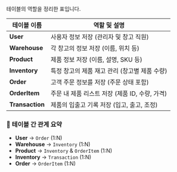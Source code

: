 테이블의 역할을 정리한 표입니다.

| 테이블 이름      | 역할 및 설명 |
|----------------|------------|
| **User** | 사용자 정보 저장 (관리자 및 창고 직원) |
| **Warehouse** | 각 창고의 정보 저장 (이름, 위치 등) |
| **Product** | 제품 정보 저장 (이름, 설명, SKU 등) |
| **Inventory** | 특정 창고의 제품 재고 관리 (창고별 제품 수량) |
| **Order** | 고객 주문 정보를 저장 (주문 상태 포함) |
| **OrderItem** | 주문 내 제품 리스트 저장 (제품 ID, 수량, 가격) |
| **Transaction** | 제품의 입출고 기록 저장 (입고, 출고, 조정) |

### 📌 테이블 간 관계 요약
- **User** → `Order` (1:N)  
- **Warehouse** → `Inventory` (1:N)  
- **Product** → `Inventory` & `OrderItem` (1:N)  
- **Inventory** → `Transaction` (1:N)  
- **Order** → `OrderItem` (1:N)  

